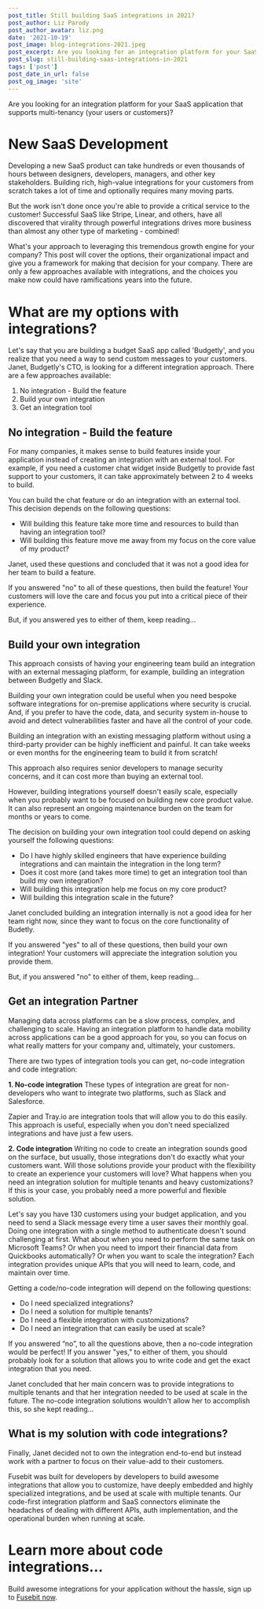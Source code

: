 ```yaml
---
post_title: Still building SaaS integrations in 2021?
post_author: Liz Parody
post_author_avatar: liz.png
date: '2021-10-19'
post_image: blog-integrations-2021.jpeg
post_excerpt: Are you looking for an integration platform for your SaaS application that supports multi-tenancy (your users or customers)? 
post_slug: still-building-saas-integrations-in-2021
tags: ['post']
post_date_in_url: false
post_og_image: 'site'
---
```


Are you looking for an integration platform for your SaaS application that supports multi-tenancy (your users or customers)? 

# New SaaS Development

Developing a new SaaS product can take hundreds or even thousands of hours between designers, developers, managers, and other key stakeholders. Building rich, high-value integrations for your customers from scratch takes a lot of time and optionally requires many moving parts.

But the work isn't done once you're able to provide a critical service to the customer! Successful SaaS like Stripe, Linear, and others, have all discovered that virality through powerful integrations drives more business than almost any other type of marketing - combined! 

What's your approach to leveraging this tremendous growth engine for your company? This post will cover the options, their organizational impact and give you a framework for making that decision for your company. There are only a few approaches available with integrations, and the choices you make now could have ramifications years into the future.

# What are my options with integrations?

Let's say that you are building a budget SaaS app called 'Budgetly', and you realize that you need a way to send custom messages to your customers. Janet, Budgetly's CTO, is looking for a different integration approach. There are a few approaches available:

1. No integration - Build the feature
2. Build your own integration 
3. Get an integration tool

## No integration - Build the feature

For many companies, it makes sense to build features inside your application instead of creating an integration with an external tool. For example, if you need a customer chat widget inside Budgetly to provide fast support to your customers, it can take approximately between 2 to 4 weeks to build.

You can build the chat feature or do an integration with an external tool. This decision depends on the following questions:
- Will building this feature take more time and resources to build than having an integration tool?
- Will building this feature move me away from my focus on the core value of my product?

Janet, used these questions and concluded that it was not a good idea for her team to build a feature.

If you answered "no" to all of these questions, then build the feature! Your customers will love the care and focus you put into a critical piece of their experience.

But, if you answered yes to either of them, keep reading…

## Build your own integration 

This approach consists of having your engineering team build an integration with an external messaging platform, for example, building an integration between Budgetly and Slack.

Building your own integration could be useful when you need bespoke software integrations for on-premise applications where security is crucial. And, if you prefer to have the code, data, and security system in-house to avoid and detect vulnerabilities faster and have all the control of your code. 

Building an integration with an existing messaging platform without using a third-party provider can be highly inefficient and painful. It can take weeks or even months for the engineering team to build it from scratch! 

This approach also requires senior developers to manage security concerns, and it can cost more than buying an external tool.

However, building integrations yourself doesn't easily scale, especially when you probably want to be focused on building new core product value. It can also represent an ongoing maintenance burden on the team for months or years to come.

The decision on building your own integration tool could depend on asking yourself the following questions:
- Do I have highly skilled engineers that have experience building integrations and can maintain the integration in the long term?
- Does it cost more (and takes more time) to get an integration tool than build my own integration?
- Will building this integration help me focus on my core product?
- Will building this integration scale in the future?

Janet concluded building an integration internally is not a good idea for her team right now, since they want to focus on the core functionality of Budetly.

If you answered "yes" to all of these questions, then build your own integration! Your customers will appreciate the integration solution you provide them.

But, if you answered "no" to either of them, keep reading…

## Get an integration Partner

Managing data across platforms can be a slow process, complex, and challenging to scale. Having an integration platform to handle data mobility across applications can be a good approach for you, so you can focus on what really matters for your company and, ultimately, your customers.

There are two types of integration tools you can get, no-code integration and code integration:

**1. No-code integration**
These types of integration are great for non-developers who want to integrate two platforms, such as Slack and Salesforce.

Zapier and Tray.io are integration tools that will allow you to do this easily. This approach is useful, especially when you don't need specialized integrations and have just a few users.

**2. Code integration** 
Writing no code to create an integration sounds good on the surface, but usually, those integrations don't do exactly what your customers want. Will those solutions provide your product with the flexibility to create an experience your customers will love? What happens when you need an integration solution for multiple tenants and heavy customizations? If this is your case, you probably need a more powerful and flexible solution.

Let's say you have 130 customers using your budget application, and you need to send a Slack message every time a user saves their monthly goal. Doing one integration with a single method to authenticate doesn't sound challenging at first. What about when you need to perform the same task on Microsoft Teams? Or when you need to import their financial data from Quickbooks automatically? Or when you want to scale the integration? Each integration provides unique APIs that you will need to learn, code, and maintain over time. 

Getting a code/no-code integration will depend on the following questions:
- Do I need specialized integrations?
- Do I need a solution for multiple tenants?
- Do I need a flexible integration with customizations?
- Do I need an integration that can easily be used at scale?

If you answered “no”, to all the questions above, then a no-code integration would be perfect! If you answer "yes," to either of them, you should probably look for a solution that allows you to write code and get the exact integration that you need.

Janet concluded that her main concern was to provide integrations to multiple tenants and that her integration needed to be used at scale in the future. The no-code integration solutions wouldn't allow her to accomplish this, so she kept reading... 

## What is my solution with code integrations?

Finally, Janet decided not to own the integration end-to-end but instead work with a partner to focus on their value-add to their customers.  

Fusebit was built for developers by developers to build awesome integrations that allow you to customize, have deeply embedded and highly specialized integrations, and be used at scale with multiple tenants. Our code-first integration platform and SaaS connectors eliminate the headaches of dealing with different APIs, auth implementation, and the operational burden when running at scale.

# Learn more about code integrations…
Build awesome integrations for your application without the hassle, sign up to [Fusebit now](https://fusebit.io/).
